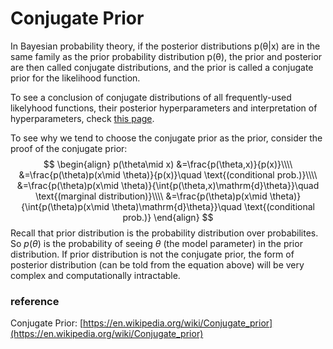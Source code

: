 # Conjugate Prior

In Bayesian probability theory, if the posterior distributions p(θ|x) are in the same family as the prior probability distribution p(θ), the prior and posterior are then called conjugate distributions, and the prior is called a conjugate prior for the likelihood function. 

To see a conclusion of conjugate distributions of all frequently-used likelyhood functions, their posterior hyperparameters and interpretation of hyperparameters, check [this page](https://en.wikipedia.org/wiki/Conjugate_prior#Table_of_conjugate_distributions).

To see why we tend to choose the conjugate prior as the prior, consider the proof of the conjugate prior:
$$
\begin{align}
p(\theta\mid x)
&=\frac{p(\theta,x)}{p(x)}\\\\
&=\frac{p(\theta)p(x\mid \theta)}{p(x)}\quad \text{(conditional prob.)}\\\\
&=\frac{p(\theta)p(x\mid \theta)}{\int{p(\theta,x)\mathrm{d}\theta}}\quad \text{(marginal distribution)}\\\\
&=\frac{p(\theta)p(x\mid \theta)}{\int{p(\theta)p(x\mid \theta)\mathrm{d}\theta}}\quad \text{(conditional prob.)}
\end{align}
$$
Recall that prior distribution is the probability distribution over probabilites. So $p(\theta)$ is the probability of seeing $\theta$ (the model parameter) in the prior distribution. If prior distribution is not the conjugate prior, the form of posterior distribution (can be told from the equation above) will be very complex and computationally intractable.

### reference
Conjugate Prior: [https://en.wikipedia.org/wiki/Conjugate_prior](https://en.wikipedia.org/wiki/Conjugate_prior)

